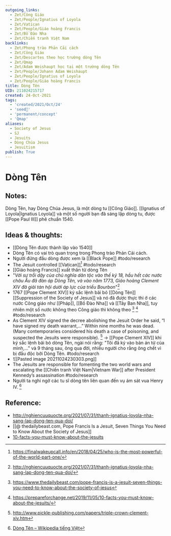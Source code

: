 ```yaml
---
outgoing_links:
  - Zet/Công Giáo
  - Zet/People/Ignatius of Loyola
  - Zet/Vatican
  - Zet/People/Giáo hoàng Francis
  - Zet/Bồ Đào Nha
  - Zet/Chiến tranh Việt Nam
backlinks:
  - Zet/Phong trào Phản Cải cách
  - Zet/Công Giáo
  - Zet/Descartes theo học trường dòng Tên
  - Zet/Qmap
  - Zet/Adam Weishaupt học tại một trường dòng Tên
  - Zet/People/Johann Adam Weishaupt
  - Zet/People/Ignatius of Loyola
  - Zet/People/Giáo hoàng Francis
title: Dòng Tên
UID: 211024215717
created: 24-Oct-2021
tags:
  - 'created/2021/Oct/24'
  - 'seed🥜'
  - 'permanent/concept'
  - 'Qmap'
aliases:
  - Society of Jesus
  - SJ
  - Jesuits
  - Dòng Chúa Jesus
  - Jesuitism
publish: True
---
```

# Dòng Tên

## Notes:
Dòng Tên, hay Dòng Chúa Jesus, là một dòng tu [[Công Giáo]]. [[Ignatius of Loyola|Ignatius Loyola]] và một số người bạn đã sáng lập dòng tu, được [[Pope Paul III]] phê chuẩn 1540.

## Ideas & thoughts:
- [[Dòng Tên được thành lập vào 1540]]
- Dòng Tên có vai trò quan trọng trong Phong trào Phản Cải cách.
- Người đứng đầu dòng được xem là [[Black Pope]] #todo/research 
- The Jesuit controlled [[Vatican]][^2] #todo/research 
- [[Giáo hoàng Francis]] xuất thân từ dòng Tên
- "*Với sự trỗi dậy của chủ nghĩa dân tộc vào thế kỷ 18, hầu hết các nước châu Âu đã đàn áp Dòng Tên, và vào năm 1773, Giáo hoàng Clement XIV đã giải tán hội dưới áp lực của triều Bourbon*"[^1]
- 1767 [[Pope Clement XIV]] ký sắc lệnh bãi bỏ [[Dòng Tên]] [[Suppression of the Society of Jesus]] và nó đã được thực thi ở các nước Công giáo như [[Pháp]], [[Bồ Đào Nha]] và [[Tây Ban Nha]], tuy nhiên một số nước không theo Công giáo thì không theo [^3] [^4] #todo/research 
- As Clement XIV signed the decree abolishing the Jesuit Order he said, “I have signed my death warrant,…” Within nine months he was dead. (Many contemporaries considered his death a case of poisoning, and suspected the Jesuits were responsible). [^5] -> [[Pope Clement XIV]] khi ký sắc lệnh bãi bỏ dòng Tên, ngài nói rằng: "Tôi đã ký vào bản án tử của mình,..." và 9 tháng sau, ông qua đời, nhiều người cho rằng ông chết vì bị đầu độc bởi Dòng Tên. #todo/research 
- ![[Pasted image 20211024230303.png]]
- The Jesuits are responsible for fomenting the two world wars and escalating the [[Chiến tranh Việt Nam|Vietnam War]] after President Kennedy’s assassination #todo/research 
- Người ta nghi ngờ các tu sĩ dòng tên liên quan đến vụ ám sát vua Henry IV. [^wiki]

## Reference:
- http://nghiencuuquocte.org/2021/07/31/thanh-ignatius-loyola-nha-sang-lap-dong-ten-qua-doi/
- [[@ thedailybeast.com, Pope Francis Is a Jesuit, Seven Things You Need to Know About the Society of Jesus]]
- [10-facts-you-must-know-about-the-jesuits](https://prepareforchange.net/2019/11/05/10-facts-you-must-know-about-the-jesuits/)

[^1]: http://nghiencuuquocte.org/2021/07/31/thanh-ignatius-loyola-nha-sang-lap-dong-ten-qua-doi/
[^2]: https://finalwakeupcall.info/en/2018/04/25/who-is-the-most-powerful-of-the-world-part-one/
[^3]: https://www.thedailybeast.com/pope-francis-is-a-jesuit-seven-things-you-need-to-know-about-the-society-of-jesus
[^4]: https://prepareforchange.net/2019/11/05/10-facts-you-must-know-about-the-jesuits/
[^5]:http://www.pickle-publishing.com/papers/triple-crown-clement-xiv.htm
[^wiki]:[Dòng Tên – Wikipedia tiếng Việt](https://vi.wikipedia.org/wiki/D%C3%B2ng_T%C3%AAn)
